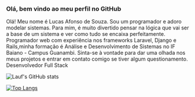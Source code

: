 ### Olá, bem vindo ao meu perfil no GitHub
Olá! Meu nome é Lucas Afonso de Souza. Sou um programador e adoro modelar sistemas. Para mim, é muito divertido pensar na lógica que vai ser a base de um sistema e ver como tudo se encaixa perfeitamente. Programador web com experiência nos frameworks Laravel, Django e Rails,minha formação é Análise e Desenvolvimento de Sistemas no IF Baiano - Campus Guanambi. Sinta-se à vontade para dar uma olhada nos meus projetos e entrar em contato comigo se tiver algum questionamento.
Desenvolvedor Full Stack


![Lauf's GitHub stats](https://github-readme-stats.vercel.app/api?username=lauf8&show_icons=true&theme=radical)


[![Top Langs](https://github-readme-stats.vercel.app/api/top-langs/?username=lauf8&layout=compact)](https://github.com/anuraghazra/github-readme-stats)
<!--
**lauf8/lauf8** is a ✨ _special_ ✨ repository because its `README.md` (this file) appears on your GitHub profile.

Here are some ideas to get you started:

- 🔭 I’m currently working on ...
- 🌱 I’m currently learning ...
- 👯 I’m looking to collaborate on ...
- 🤔 I’m looking for help with ...
- 💬 Ask me about ...
- 📫 How to reach me: ...
- 😄 Pronouns: ...
- ⚡ Fun fact: ...
-->
